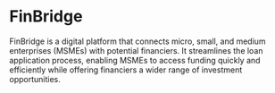 # FinBridge

FinBridge is a digital platform that connects micro, small, and medium enterprises (MSMEs) with potential financiers. It streamlines the loan application process, enabling MSMEs to access funding quickly and efficiently while offering financiers a wider range of investment opportunities.
